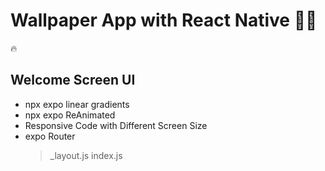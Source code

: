 <h1>Wallpaper App with React Native 🎉🎉</h1>



🔥 <h2>Welcome Screen UI </h2>

- npx expo linear gradients 
- npx expo ReAnimated 
- Responsive Code with Different Screen Size
- expo Router
  > _layout.js
  > index.js 
